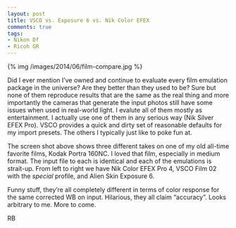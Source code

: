```yaml
---
layout: post
title: VSCO vs. Exposure 6 vs. Nik Color EFEX
comments: true
tags:
- Nikon Df
- Ricoh GR
---
```


{% img /images/2014/06/film-compare.jpg %}

Did I ever mention I’ve owned and continue to evaluate every film emulation package in the universe? Are they better than they used to be? Sure but none of them reproduce results that are the same as the real thing and more importantly the cameras that generate the input photos still have some issues when used in real-world light. I evalute all of them mostly as entertainment. I actually use one of them in any serious way (Nik Silver EFEX Pro). VSCO provides a quick and dirty set of reasonable defaults for my import presets. The others I typically just like to poke fun at.

<!--more-->

The screen shot above shows three different takes on one of my old all-time favorite films, Kodak Portra 160NC. I loved that film, especially in medium format. The input file to each is identical and each of the emulations is strait-up. From left to right we have Nik Color EFEX Pro 4, VSCO Film 02 with the *special* profile, and Alien Skin Exposure 6.

Funny stuff, they’re all completely different in terms of color response for the same corrected WB on input. Hilarious, they all claim “accuracy”. Looks arbitrary to me. More to come.

RB